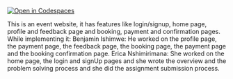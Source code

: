[![Open in Codespaces](https://classroom.github.com/assets/launch-codespace-7f7980b617ed060a017424585567c406b6ee15c891e84e1186181d67ecf80aa0.svg)](https://classroom.github.com/open-in-codespaces?assignment_repo_id=13908679)

This is an event website, it has features like login/signup, home page, profile and feedback page and booking, payment and confirmation pages. While implementing it:
Benjamin Ishimwe: He worked on the profile page, the payment page,  the feedback page, the booking page, the payment page and the booking confirmation page.
Erica Nshimirimana: She worked on the home page, the login and signUp pages and she wrote the overview and the problem solving process and she did the assignment submission process.
